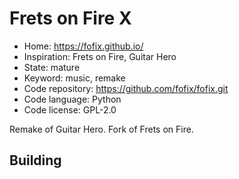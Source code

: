 # Frets on Fire X

- Home: https://fofix.github.io/
- Inspiration: Frets on Fire, Guitar Hero
- State: mature
- Keyword: music, remake
- Code repository: https://github.com/fofix/fofix.git
- Code language: Python
- Code license: GPL-2.0

Remake of Guitar Hero. Fork of Frets on Fire.

## Building
